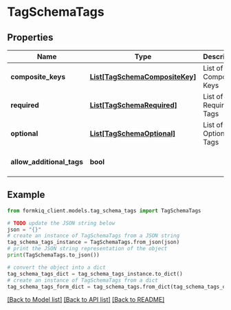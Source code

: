 # TagSchemaTags


## Properties

Name | Type | Description | Notes
------------ | ------------- | ------------- | -------------
**composite_keys** | [**List[TagSchemaCompositeKey]**](TagSchemaCompositeKey.md) | List of Composite Keys | [optional] 
**required** | [**List[TagSchemaRequired]**](TagSchemaRequired.md) | List of Required Tags | [optional] 
**optional** | [**List[TagSchemaOptional]**](TagSchemaOptional.md) | List of Optional Tags | [optional] 
**allow_additional_tags** | **bool** |  | [optional] [default to True]

## Example

```python
from formkiq_client.models.tag_schema_tags import TagSchemaTags

# TODO update the JSON string below
json = "{}"
# create an instance of TagSchemaTags from a JSON string
tag_schema_tags_instance = TagSchemaTags.from_json(json)
# print the JSON string representation of the object
print(TagSchemaTags.to_json())

# convert the object into a dict
tag_schema_tags_dict = tag_schema_tags_instance.to_dict()
# create an instance of TagSchemaTags from a dict
tag_schema_tags_form_dict = tag_schema_tags.from_dict(tag_schema_tags_dict)
```
[[Back to Model list]](../README.md#documentation-for-models) [[Back to API list]](../README.md#documentation-for-api-endpoints) [[Back to README]](../README.md)


